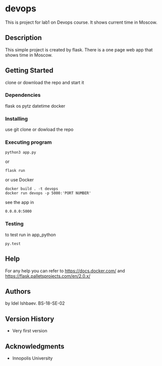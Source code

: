 # devops

This is project for lab1 on Devops course. It shows current time in Moscow.

## Description

This simple project is created by flask. There is a one page web app that shows time in Moscow.

## Getting Started
clone or download the repo and start it

### Dependencies
flask
os
pytz
datetime
docker

### Installing

use git clone or dowload the repo

### Executing program

```
python3 app.py
```
or 
```
flask run
```
or use Docker
```
docker build . -t devops
docker run devops -p 5000:'PORT NUMBER'
```
see the app in 
```
0.0.0.0:5000
```
### Testing
to test run in app_python
```
py.test
```
## Help

For any help you can refer to
https://docs.docker.com/
and 
https://flask.palletsprojects.com/en/2.0.x/

## Authors

by Idel Ishbaev. BS-18-SE-02

## Version History
- Very first version

## Acknowledgments
- Innopolis University
